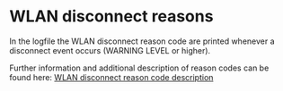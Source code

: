 # WLAN disconnect reasons

In the logfile the WLAN disconnect reason code are printed whenever a disconnect event occurs (WARNING LEVEL or higher).

Further information and additional description of reason codes can be found here: [WLAN disconnect reason code description](https://docs.espressif.com/projects/esp-idf/en/latest/esp32/api-guides/wifi.html#wi-fi-reason-code)


